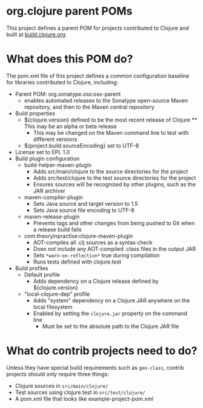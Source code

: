 org.clojure parent POMs
========================================

This project defines a parent POM for projects contributed to Clojure and
built at [build.clojure.org](http://build.clojure.org). 


What does this POM do?
========================================

The pom.xml file of this project defines a common configuration
baseline for libraries contributed to Clojure, including:

* Parent POM: org.sonatype.oss:oss-parent
  * enables automated releases to the Sonatype open-source Maven repository, and then to the Maven central repository
* Build properties
  * ${clojure.version} defined to be the most recent release of Clojure
  ** This may be an alpha or beta release
    * This may be changed on the Maven command line to test with different versions
  * ${project.build.sourceEncoding} set to UTF-8
* License set to EPL 1.0
* Build plugin configuration
  * build-helper-maven-plugin
    * Adds src/main/clojure to the source directories for the project
    * Adds src/test/clojure to the test source directories for the project
    * Ensures sources will be recognized by other plugins, such as the JAR archiver
  * maven-compiler-plugin
    * Sets Java source and target version to 1.5
    * Sets Java source file encoding to UTF-8
  * maven-release-plugin
    * Prevents tags and other changes from being pushed to Git when a release build fails
  * com.theoryinpractise:clojure-maven-plugin
    * AOT-compiles all .clj sources as a syntax check
    * Does *not* include any AOT-compiled .class files in the output JAR
    * Sets `*warn-on-reflection*` true during compilation
    * Runs tests defined with clojure.test
* Build profiles
  * Default profile
    * Adds dependency on a Clojure release defined by ${clojure.version}
  * "local-clojure-dep" profile
    * Adds "system" dependency on a Clojure JAR anywhere on the local filesystem
    * Enabled by setting the `clojure.jar` property on the command line
      * Must be set to the absolute path to the Clojure JAR file


What do contrib projects need to do?
========================================

Unless they have special build requirements such as `gen-class`,
contrib projects should only require three things:

* Clojure sources in `src/main/clojure/`
* Test sources using clojure.test in `src/test/clojure/`
* A pom.xml file that looks like example-project-pom.xml
